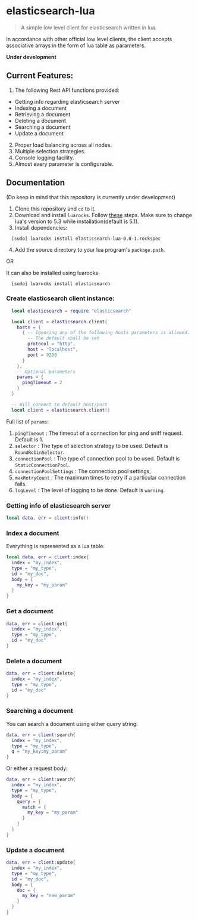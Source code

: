 # elasticsearch-lua

> A simple low level client for elasticsearch written in lua.

In accordance with other official low level clients, the client accepts associative arrays in the form of lua table as parameters.

**Under development**

## Current Features:

1. The following Rest API functions provided:
  - Getting info regarding elasticsearch server
  - Indexing a document
  - Retrieving a document
  - Deleting a document
  - Searching a document
  - Update a document
2. Proper load balancing across all nodes.
3. Multiple selection strategies.
4. Console logging facility.
5. Almost every parameter is configurable.

## Documentation

(Do keep in mind that this repository is currently under development)

1. Clone this repository and `cd` to it.
2. Download and install ``luarocks``. Follow [these](https://github.com/keplerproject/luarocks/wiki/Installation-instructions-for-Unix) steps. Make sure to change lua's version to 5.3 while installation(default is 5.1).
3. Install dependencies:
```
  [sudo] luarocks install elasticsearch-lua-0.0-1.rockspec
```
4. Add the source directory to your lua program's `package.path`.

OR

It can also be installed using luarocks
```
  [sudo] luarocks install elasticsearch
```

### Create elasticsearch client instance:

```lua
  local elasticsearch = require "elasticsearch"

  local client = elasticsearch.client{
    hosts = {
      { -- Ignoring any of the following hosts parameters is allowed.
        -- The default shall be set
        protocol = "http",
        host = "localhost",
        port = 9200
      }
    },
    -- Optional parameters
    params = {
      pingTimeout = 2
    }
  }
```

```lua
  -- Will connect to default host/port
  local client = elasticsearch.client()
```

Full list of `params`:

1. `pingTimeout` : The timeout of a connection for ping and sniff request. Default is 1.
2. `selector` : The type of selection strategy to be used. Default is `RoundRobinSelector`.
3. `connectionPool` : The type of connection pool to be used. Default is `StaticConnectionPool`.
4. `connectionPoolSettings` : The connection pool settings,
5. `maxRetryCount` : The maximum times to retry if a particular connection fails.
6. `logLevel` : The level of logging to be done. Default is `warning`.

### Getting info of elasticsearch server

```lua
local data, err = client:info()
```

### Index a document

Everything is represented as a lua table.

```lua
local data, err = client:index{
  index = "my_index",
  type = "my_type",
  id = "my_doc",
  body = {
    my_key = "my_param"
  }
}
```

### Get a document

```lua
data, err = client:get{
  index = "my_index",
  type = "my_type",
  id = "my_doc"
}
```

### Delete a document

```lua
data, err = client:delete{
  index = "my_index",
  type = "my_type",
  id = "my_doc"
}
```
### Searching a document

You can search a document using either query string:

```lua
data, err = client:search{
  index = "my_index",
  type = "my_type",
  q = "my_key:my_param"
}
```

Or either a request body:

```lua
data, err = client:search{
  index = "my_index",
  type = "my_type",
  body = {
    query = {
      match = {
        my_key = "my_param"
      }
    }
  }
}
```

### Update a document

```lua
data, err = client:update{
  index = "my_index",
  type = "my_type",
  id = "my_doc",
  body = {
    doc = {
      my_key = "new_param"
    }
  }
}
```